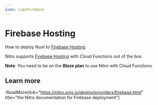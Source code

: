 ```yaml
---
icon: LogoFirebase
---
```


# Firebase Hosting

How to deploy Nuxt to [Firebase Hosting](https://firebase.google.com/docs/hosting).

Nitro supports [Firebase Hosting](https://firebase.google.com/docs/hosting) with Cloud Functions out of the box.

**Note**: You need to be on the **Blaze plan** to use Nitro with Cloud Functions.

## Learn more

:ReadMore{link="https://nitro.unjs.io/deploy/providers/firebase.html" title="the Nitro documentation for Firebase deployment"}
